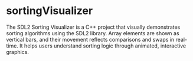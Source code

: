 # sortingVisualizer
The SDL2 Sorting Visualizer is a C++ project that visually demonstrates sorting algorithms using the SDL2 library. Array elements are shown as vertical bars, and their movement reflects comparisons and swaps in real-time. It helps users understand sorting logic through animated, interactive graphics.
